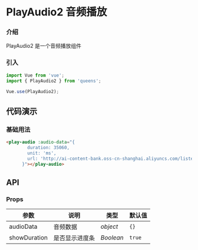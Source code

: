 # PlayAudio2 音频播放

### 介绍

PlayAudio2 是一个音频播放组件

### 引入

```js
import Vue from 'vue';
import { PlayAudio2 } from 'queens';

Vue.use(PlayAudio2);
```

## 代码演示

### 基础用法

```html
<play-audio :audio-data="{
        duration: 35060,
        unit: 'ms',
        url: 'http://ai-content-bank.oss-cn-shanghai.aliyuncs.com/listening/public/paper/4da43ae45e114751a237/8f5f9f485d3947afafe19a092daf9ad7.mp3'
      }"></play-audio>
```

## API

### Props

| 参数 | 说明 | 类型 | 默认值 |
|------|------|------|------|
| audioData | 音频数据 | *object* | `{}` |
| showDuration | 是否显示进度条 | *Boolean*| `true` |
